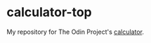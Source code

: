 # calculator-top
My repository for The Odin Project's [calculator](https://www.theodinproject.com/lessons/foundations-calculator).
